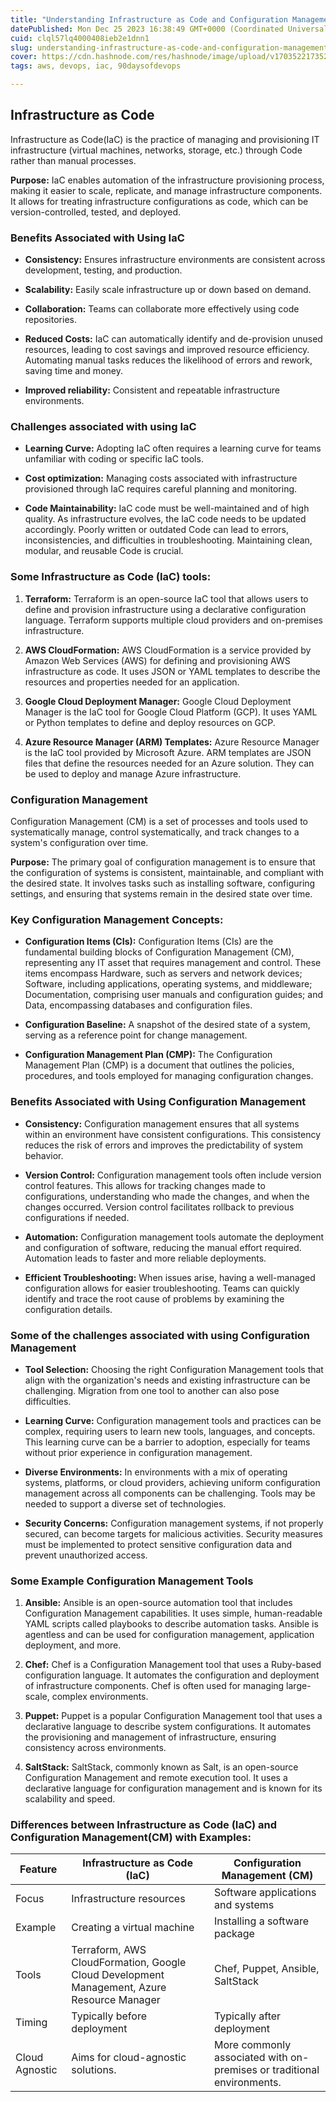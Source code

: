 ```yaml
---
title: "Understanding Infrastructure as Code and Configuration Management"
datePublished: Mon Dec 25 2023 16:38:49 GMT+0000 (Coordinated Universal Time)
cuid: clql57lq4000408ieb2e1dnn1
slug: understanding-infrastructure-as-code-and-configuration-management
cover: https://cdn.hashnode.com/res/hashnode/image/upload/v1703522173526/4c648662-539c-4610-93e5-e8d3593283d9.png
tags: aws, devops, iac, 90daysofdevops

---
```


## Infrastructure as Code

Infrastructure as Code(IaC) is the practice of managing and provisioning IT infrastructure (virtual machines, networks, storage, etc.) through Code rather than manual processes.

**Purpose:** IaC enables automation of the infrastructure provisioning process, making it easier to scale, replicate, and manage infrastructure components. It allows for treating infrastructure configurations as code, which can be version-controlled, tested, and deployed.

### Benefits Associated with Using IaC 

* **Consistency:** Ensures infrastructure environments are consistent across development, testing, and production.
    
* **Scalability:** Easily scale infrastructure up or down based on demand.
    
* **Collaboration:** Teams can collaborate more effectively using code repositories.
    
* **Reduced Costs:** IaC can automatically identify and de-provision unused resources, leading to cost savings and improved resource efficiency. Automating manual tasks reduces the likelihood of errors and rework, saving time and money.
    
* **Improved reliability:** Consistent and repeatable infrastructure environments.
    

### Challenges associated with using IaC

* **Learning Curve:** Adopting IaC often requires a learning curve for teams unfamiliar with coding or specific IaC tools.
    
* **Cost optimization:** Managing costs associated with infrastructure provisioned through IaC requires careful planning and monitoring.
    
* **Code Maintainability:** IaC code must be well-maintained and of high quality. As infrastructure evolves, the IaC code needs to be updated accordingly. Poorly written or outdated Code can lead to errors, inconsistencies, and difficulties in troubleshooting. Maintaining clean, modular, and reusable Code is crucial.
    

### Some Infrastructure as Code (IaC) tools:

1. **Terraform:** Terraform is an open-source IaC tool that allows users to define and provision infrastructure using a declarative configuration language. Terraform supports multiple cloud providers and on-premises infrastructure.
    
2. **AWS CloudFormation:** AWS CloudFormation is a service provided by Amazon Web Services (AWS) for defining and provisioning AWS infrastructure as code. It uses JSON or YAML templates to describe the resources and properties needed for an application.
    
3. **Google Cloud Deployment Manager:** Google Cloud Deployment Manager is the IaC tool for Google Cloud Platform (GCP). It uses YAML or Python templates to define and deploy resources on GCP.
    
4. **Azure Resource Manager (ARM) Templates:** Azure Resource Manager is the IaC tool provided by Microsoft Azure. ARM templates are JSON files that define the resources needed for an Azure solution. They can be used to deploy and manage Azure infrastructure.
    

### **Configuration Management**

Configuration Management (CM) is a set of processes and tools used to systematically manage, control systematically, and track changes to a system's configuration over time. 

**Purpose:** The primary goal of configuration management is to ensure that the configuration of systems is consistent, maintainable, and compliant with the desired state. It involves tasks such as installing software, configuring settings, and ensuring that systems remain in the desired state over time.

### Key Configuration Management Concepts:

* **Configuration Items (CIs):** Configuration Items (CIs) are the fundamental building blocks of Configuration Management (CM), representing any IT asset that requires management and control. These items encompass Hardware, such as servers and network devices; Software, including applications, operating systems, and middleware; Documentation, comprising user manuals and configuration guides; and Data, encompassing databases and configuration files.
    
* **Configuration Baseline:** A snapshot of the desired state of a system, serving as a reference point for change management.
    
* **Configuration Management Plan (CMP):** The Configuration Management Plan (CMP) is a document that outlines the policies, procedures, and tools employed for managing configuration changes.
    

### Benefits Associated with Using Configuration Management

* **Consistency:** Configuration management ensures that all systems within an environment have consistent configurations. This consistency reduces the risk of errors and improves the predictability of system behavior.
    
* **Version Control:** Configuration management tools often include version control features. This allows for tracking changes made to configurations, understanding who made the changes, and when the changes occurred. Version control facilitates rollback to previous configurations if needed.
    
* **Automation:** Configuration management tools automate the deployment and configuration of software, reducing the manual effort required. Automation leads to faster and more reliable deployments.
    
* **Efficient Troubleshooting:** When issues arise, having a well-managed configuration allows for easier troubleshooting. Teams can quickly identify and trace the root cause of problems by examining the configuration details.
    

### Some of the challenges associated with using Configuration Management

* **Tool Selection:** Choosing the right Configuration Management tools that align with the organization's needs and existing infrastructure can be challenging. Migration from one tool to another can also pose difficulties.
    
* **Learning Curve:** Configuration management tools and practices can be complex, requiring users to learn new tools, languages, and concepts. This learning curve can be a barrier to adoption, especially for teams without prior experience in configuration management.
    
* **Diverse Environments:** In environments with a mix of operating systems, platforms, or cloud providers, achieving uniform configuration management across all components can be challenging. Tools may be needed to support a diverse set of technologies.
    
* **Security Concerns:** Configuration management systems, if not properly secured, can become targets for malicious activities. Security measures must be implemented to protect sensitive configuration data and prevent unauthorized access.
    

### **Some Example Configuration Management Tools**

1. **Ansible:** Ansible is an open-source automation tool that includes Configuration Management capabilities. It uses simple, human-readable YAML scripts called playbooks to describe automation tasks. Ansible is agentless and can be used for configuration management, application deployment, and more.
    
2. **Chef:** Chef is a Configuration Management tool that uses a Ruby-based configuration language. It automates the configuration and deployment of infrastructure components. Chef is often used for managing large-scale, complex environments.
    
3. **Puppet:** Puppet is a popular Configuration Management tool that uses a declarative language to describe system configurations. It automates the provisioning and management of infrastructure, ensuring consistency across environments.
    
4. **SaltStack:** SaltStack, commonly known as Salt, is an open-source Configuration Management and remote execution tool. It uses a declarative language for configuration management and is known for its scalability and speed.
    

### **Differences between Infrastructure as Code (IaC) and Configuration Management(CM) with Examples:**

| **Feature** | **Infrastructure as Code (IaC)** | **Configuration Management (CM)** |
| --- | --- | --- |
| Focus | Infrastructure resources | Software applications and systems |
| Example | Creating a virtual machine | Installing a software package |
| Tools | Terraform, AWS CloudFormation, Google Cloud Development Management, Azure Resource Manager | Chef, Puppet, Ansible, SaltStack |
| Timing | Typically before deployment | Typically after deployment |
| Cloud Agnostic | Aims for cloud-agnostic solutions. | More commonly associated with on-premises or traditional environments. |